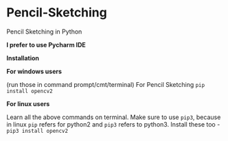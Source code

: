 # Pencil-Sketching
Pencil Sketching in Python

**I prefer to use Pycharm IDE**

**Installation**

**For windows users**

(run those in command prompt/cmt/terminal) For Pencil Sketching `pip install opencv2`

**For linux users**

Learn all the above commands on terminal. Make sure to use `pip3`, because in linux `pip` refers for python2 and `pip3` refers to python3. Install these too - `pip3 install opencv2`
